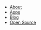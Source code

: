 - [About](http://whyso.co.nz/about "About the company")
- [Apps](http://whyso.co.nz/apps "Android Apps")
- [Blog](http://flaviusb.net/blog/whyso ":flaviusb's Blog")
- [Open Source](http://whyso.co.nz/opensource "Open Source Projects")
